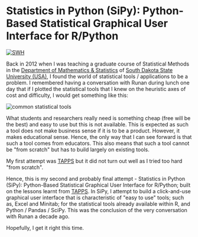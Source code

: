 # Statistics in Python (SiPy): Python-Based Statistical Graphical User Interface for R/Python

[![SWH](https://archive.softwareheritage.org/badge/origin/https://github.com/mauriceling/sipy/)](https://archive.softwareheritage.org/browse/origin/directory/?origin_url=https://github.com/mauriceling/sipy/)

Back in 2012 when I was teaching a graduate course of Statistical Methods in the [Department of Mathematics & Statistics](https://www.sdstate.edu/mathematics-statistics) of [South Dakota State University (USA)](https://www.sdstate.edu/), I found the world of statistical tools / applications to be a problem. I remembered having a conversation with Runan during lunch one day that if I plotted the statistical tools that I knew on the heuristic axes of cost and difficulty, I would get something like this:

![common statistical tools](https://github.com/mauriceling/sipy/blob/main/manuscript/common_statistical_tools.jpg)

What students and researchers really need is something cheap (free will be the best) and easy to use but this is not available. This is expected as such a tool does not make business sense if it is to be a product. However, it makes educational sense. Hence, the only way that I can see forward is that such a tool comes from educators. This also means that such a tool cannot be "from scratch" but has to build largely on existing tools.

My first attempt was [TAPPS](https://github.com/mauriceling/tapps) but it did not turn out well as I tried too hard "from scratch".

Hence, this is my second and probably final attempt - Statistics in Python (SiPy): Python-Based Statistical Graphical User Interface for R/Python; built on the lessons learnt from [TAPPS](https://github.com/mauriceling/tapps). In SiPy, I attempt to build a click-and-use graphical user interface that is characteristic of "easy to use" tools; such as, Excel and Minitab; for the statistical tools already available within R, and Python / Pandas / SciPy. This was the conclusion of the very conversation with Runan a decade ago.

Hopefully, I get it right this time.
